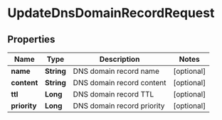 

# UpdateDnsDomainRecordRequest


## Properties

| Name | Type | Description | Notes |
|------------ | ------------- | ------------- | -------------|
|**name** | **String** | DNS domain record name |  [optional] |
|**content** | **String** | DNS domain record content |  [optional] |
|**ttl** | **Long** | DNS domain record TTL |  [optional] |
|**priority** | **Long** | DNS domain record priority |  [optional] |



